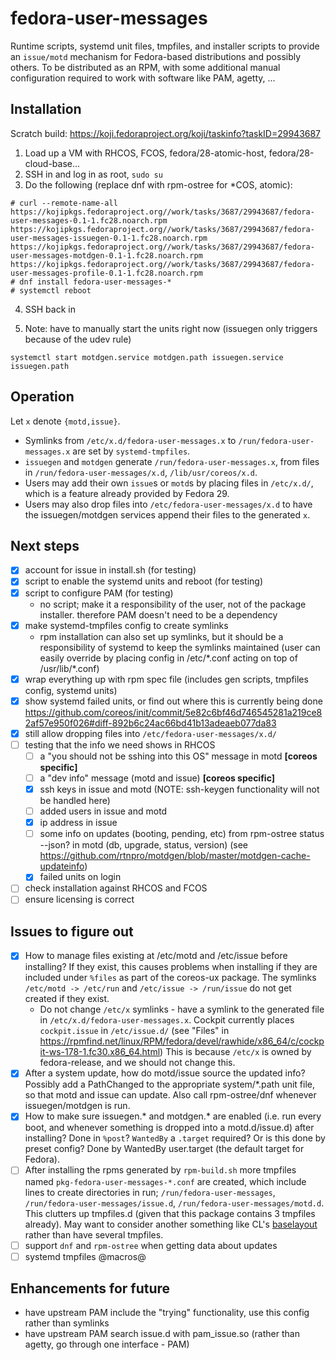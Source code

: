 # fedora-user-messages

Runtime scripts, systemd unit files, tmpfiles, and installer scripts to provide an `issue/motd` mechanism for Fedora-based distributions and possibly others. To be distributed as an RPM, with some additional manual configuration required to work with software like PAM, agetty, ...

## Installation

Scratch build: https://koji.fedoraproject.org/koji/taskinfo?taskID=29943687

1. Load up a VM with RHCOS, FCOS, fedora/28-atomic-host, fedora/28-cloud-base...
2. SSH in and log in as root, `sudo su`
3. Do the following (replace dnf with rpm-ostree for \*COS, atomic):

```
# curl --remote-name-all https://kojipkgs.fedoraproject.org//work/tasks/3687/29943687/fedora-user-messages-0.1-1.fc28.noarch.rpm https://kojipkgs.fedoraproject.org//work/tasks/3687/29943687/fedora-user-messages-issuegen-0.1-1.fc28.noarch.rpm https://kojipkgs.fedoraproject.org//work/tasks/3687/29943687/fedora-user-messages-motdgen-0.1-1.fc28.noarch.rpm https://kojipkgs.fedoraproject.org//work/tasks/3687/29943687/fedora-user-messages-profile-0.1-1.fc28.noarch.rpm
# dnf install fedora-user-messages-*
# systemctl reboot
```

4. SSH back in

5. Note: have to manually start the units right now (issuegen only triggers because of the udev rule)

```
systemctl start motdgen.service motdgen.path issuegen.service issuegen.path
```

## Operation

Let `x` denote `{motd,issue}`.

- Symlinks from `/etc/x.d/fedora-user-messages.x` to `/run/fedora-user-messages.x` are set by `systemd-tmpfiles`.
- `issuegen` and `motdgen` generate `/run/fedora-user-messages.x`, from files in `/run/fedora-user-messages/x.d`, `/lib/usr/coreos/x.d`.
- Users may add their own `issue`s or `motd`s by placing files in `/etc/x.d/`, which is a feature already provided by Fedora 29.
- Users may also drop files into `/etc/fedora-user-messages/x.d` to have the issuegen/motdgen services append their files to the generated `x`.

## Next steps
- [x] account for issue in install.sh (for testing)
- [x] script to enable the systemd units and reboot (for testing)
- [x] script to configure PAM (for testing)
    - no script; make it a responsibility of the user, not of the package installer. therefore PAM doesn't need to be a dependency
- [x] make systemd-tmpfiles config to create symlinks
    - rpm installation can also set up symlinks, but it should be a responsibility of systemd to keep the symlinks maintained (user can easily override by placing config in /etc/\*.conf acting on top of /usr/lib/\*.conf)
- [x] wrap everything up with rpm spec file (includes gen scripts, tmpfiles config, systemd units)
- [x] show systemd failed units, or find out where this is currently being done https://github.com/coreos/init/commit/5e82c6bf46d746545281a219ce82af57e950f026#diff-892b6c24ac66bd41b13adeaeb077da83
- [x] still allow dropping files into `/etc/fedora-user-messages/x.d/`
- [ ] testing that the info we need shows in RHCOS
  - [ ] a "you should not be sshing into this OS" message in motd **[coreos specific]**
  - [ ] a "dev info" message (motd and issue) **[coreos specific]**
  - [x] ssh keys in issue and motd (NOTE: ssh-keygen functionality will not be handled here)
  - [ ] added users in issue and motd
  - [x] ip address in issue
  - [ ] some info  on updates (booting, pending, etc) from rpm-ostree status --json? in motd (db, upgrade, status, version) (see https://github.com/rtnpro/motdgen/blob/master/motdgen-cache-updateinfo)
  - [x] failed units on login
- [ ] check installation against RHCOS and FCOS
- [ ] ensure licensing is correct

## Issues to figure out

- [x] How to manage files existing at /etc/motd and /etc/issue before installing? If they exist, this causes problems when installing if they are included under `%files` as part of the coreos-ux package. The symlinks `/etc/motd -> /etc/run` and `/etc/issue -> /run/issue` do not get created if they exist.
    - Do not change `/etc/x` symlinks - have a symlink to the generated file in `/etc/x.d/fedora-user-messages.x`. Cockpit currently places `cockpit.issue` in `/etc/issue.d/` (see "Files" in https://rpmfind.net/linux/RPM/fedora/devel/rawhide/x86_64/c/cockpit-ws-178-1.fc30.x86_64.html) This is because `/etc/x` is owned by fedora-release, and we should not change this.
- [x] After a system update, how do motd/issue source the updated info? Possibly add a PathChanged to the appropriate system/\*.path unit file, so that motd and issue can update. Also call rpm-ostree/dnf whenever issuegen/motdgen is run.
- [x] How to make sure issuegen.* and motdgen.* are enabled (i.e. run every boot, and whenever something is dropped into a motd.d/issue.d) after installing? Done in `%post`? `WantedBy` a `.target` required? Or is this done by preset config? Done by WantedBy user.target (the default target for Fedora).
- [ ] After installing the rpms generated by `rpm-build.sh` more tmpfiles named `pkg-fedora-user-messages-*.conf` are
created, which include lines to create directories in run; `/run/fedora-user-messages`, `/run/fedora-user-messages/issue.d`, `/run/fedora-user-messages/motd.d`. This clutters up tmpfiles.d (given that this package contains 3 tmpfiles already). May want to consider another something like CL's [baselayout](https://github.com/coreos/baselayout/blob/master/tmpfiles.d/baselayout.conf) rather than have several tmpfiles.
- [ ] support `dnf` and `rpm-ostree` when getting data about updates
- [ ] systemd tmpfiles @macros@

## Enhancements for future
- have upstream PAM include the "trying" functionality, use this config rather than symlinks
- have upstream PAM search issue.d with pam_issue.so (rather than agetty, go through one interface - PAM)
